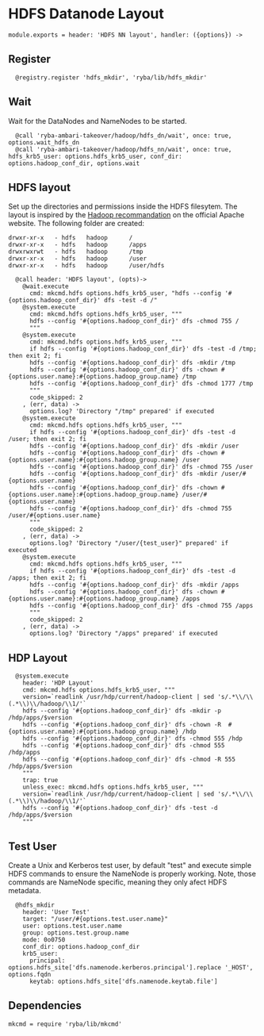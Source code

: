 # HDFS Datanode Layout

    module.exports = header: 'HDFS NN layout', handler: ({options}) ->

## Register

      @registry.register 'hdfs_mkdir', 'ryba/lib/hdfs_mkdir'

## Wait

Wait for the DataNodes and NameNodes to be started.

      @call 'ryba-ambari-takeover/hadoop/hdfs_dn/wait', once: true, options.wait_hdfs_dn
      @call 'ryba-ambari-takeover/hadoop/hdfs_nn/wait', once: true, hdfs_krb5_user: options.hdfs_krb5_user, conf_dir: options.hadoop_conf_dir, options.wait

## HDFS layout

Set up the directories and permissions inside the HDFS filesytem. The layout is inspired by the
[Hadoop recommandation](http://hadoop.apache.org/docs/r2.1.0-beta/hadoop-project-dist/hadoop-common/ClusterSetup.html)
on the official Apache website. The following folder are created:

```
drwxr-xr-x   - hdfs   hadoop      /
drwxr-xr-x   - hdfs   hadoop      /apps
drwxrwxrwt   - hdfs   hadoop      /tmp
drwxr-xr-x   - hdfs   hadoop      /user
drwxr-xr-x   - hdfs   hadoop      /user/hdfs
```

      @call header: 'HDFS layout', (opts)->
        @wait.execute
          cmd: mkcmd.hdfs options.hdfs_krb5_user, "hdfs --config '#{options.hadoop_conf_dir}' dfs -test -d /"
        @system.execute
          cmd: mkcmd.hdfs options.hdfs_krb5_user, """
          hdfs --config '#{options.hadoop_conf_dir}' dfs -chmod 755 /
          """
        @system.execute
          cmd: mkcmd.hdfs options.hdfs_krb5_user, """
          if hdfs --config '#{options.hadoop_conf_dir}' dfs -test -d /tmp; then exit 2; fi
          hdfs --config '#{options.hadoop_conf_dir}' dfs -mkdir /tmp
          hdfs --config '#{options.hadoop_conf_dir}' dfs -chown #{options.user.name}:#{options.hadoop_group.name} /tmp
          hdfs --config '#{options.hadoop_conf_dir}' dfs -chmod 1777 /tmp
          """
          code_skipped: 2
        , (err, data) ->
          options.log? 'Directory "/tmp" prepared' if executed
        @system.execute
          cmd: mkcmd.hdfs options.hdfs_krb5_user, """
          if hdfs --config '#{options.hadoop_conf_dir}' dfs -test -d /user; then exit 2; fi
          hdfs --config '#{options.hadoop_conf_dir}' dfs -mkdir /user
          hdfs --config '#{options.hadoop_conf_dir}' dfs -chown #{options.user.name}:#{options.hadoop_group.name} /user
          hdfs --config '#{options.hadoop_conf_dir}' dfs -chmod 755 /user
          hdfs --config '#{options.hadoop_conf_dir}' dfs -mkdir /user/#{options.user.name}
          hdfs --config '#{options.hadoop_conf_dir}' dfs -chown #{options.user.name}:#{options.hadoop_group.name} /user/#{options.user.name}
          hdfs --config '#{options.hadoop_conf_dir}' dfs -chmod 755 /user/#{options.user.name}
          """
          code_skipped: 2
        , (err, data) ->
          options.log? 'Directory "/user/{test_user}" prepared' if executed
        @system.execute
          cmd: mkcmd.hdfs options.hdfs_krb5_user, """
          if hdfs --config '#{options.hadoop_conf_dir}' dfs -test -d /apps; then exit 2; fi
          hdfs --config '#{options.hadoop_conf_dir}' dfs -mkdir /apps
          hdfs --config '#{options.hadoop_conf_dir}' dfs -chown #{options.user.name}:#{options.hadoop_group.name} /apps
          hdfs --config '#{options.hadoop_conf_dir}' dfs -chmod 755 /apps
          """
          code_skipped: 2
        , (err, data) ->
          options.log? 'Directory "/apps" prepared' if executed

## HDP Layout

      @system.execute
        header: 'HDP Layout'
        cmd: mkcmd.hdfs options.hdfs_krb5_user, """
        version=`readlink /usr/hdp/current/hadoop-client | sed 's/.*\\/\\(.*\\)\\/hadoop/\\1/'`
        hdfs --config '#{options.hadoop_conf_dir}' dfs -mkdir -p /hdp/apps/$version
        hdfs --config '#{options.hadoop_conf_dir}' dfs -chown -R  #{options.user.name}:#{options.hadoop_group.name} /hdp
        hdfs --config '#{options.hadoop_conf_dir}' dfs -chmod 555 /hdp
        hdfs --config '#{options.hadoop_conf_dir}' dfs -chmod 555 /hdp/apps
        hdfs --config '#{options.hadoop_conf_dir}' dfs -chmod -R 555 /hdp/apps/$version
        """
        trap: true
        unless_exec: mkcmd.hdfs options.hdfs_krb5_user, """
        version=`readlink /usr/hdp/current/hadoop-client | sed 's/.*\\/\\(.*\\)\\/hadoop/\\1/'`
        hdfs --config '#{options.hadoop_conf_dir}' dfs -test -d /hdp/apps/$version
        """

## Test User

Create a Unix and Kerberos test user, by default "test" and execute simple HDFS commands to ensure
the NameNode is properly working. Note, those commands are NameNode specific, meaning they only
afect HDFS metadata.

      @hdfs_mkdir
        header: 'User Test'
        target: "/user/#{options.test.user.name}"
        user: options.test.user.name
        group: options.test.group.name
        mode: 0o0750
        conf_dir: options.hadoop_conf_dir
        krb5_user:
          principal: options.hdfs_site['dfs.namenode.kerberos.principal'].replace '_HOST', options.fqdn
          keytab: options.hdfs_site['dfs.namenode.keytab.file']

## Dependencies

    mkcmd = require 'ryba/lib/mkcmd'
